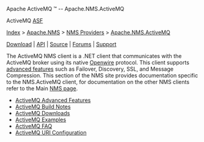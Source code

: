 Apache ActiveMQ ™ -- Apache.NMS.ActiveMQ 

ActiveMQ [ASF](http://www.apache.org)

[Index](index.html) > [Apache.NMS](apachenms.html) > [NMS Providers](nms-providers.html) > [Apache.NMS.ActiveMQ](apachenmsactivemq.html)

[Download](download.html) | [API](nms-api.html) | [Source](source.html) | [Forums](http://activemq.apache.org/discussion-forums.html) | [Support](http://activemq.apache.org/support.html)

The ActiveMQ NMS client is a .NET client that communicates with the ActiveMQ broker using its native [Openwire](../openwire.html) protocol. This client supports [advanced features](activemq-advanced-features.html) such as Failover, Discovery, SSL, and Message Compression. This section of the NMS site provides documentation specific to the NMS.ActiveMQ client, for documentation on the other NMS clients refer to the Main [NMS page](index.html).

*   [ActiveMQ Advanced Features](activemq-advanced-features.html)
*   [ActiveMQ Build Notes](activemq-build-notes.html)
*   [ActiveMQ Downloads](activemq-downloads.html)
*   [ActiveMQ Examples](activemq-examples.html)
*   [ActiveMQ FAQ](activemq-faq.html)
*   [ActiveMQ URI Configuration](activemq-uri-configuration.html)


